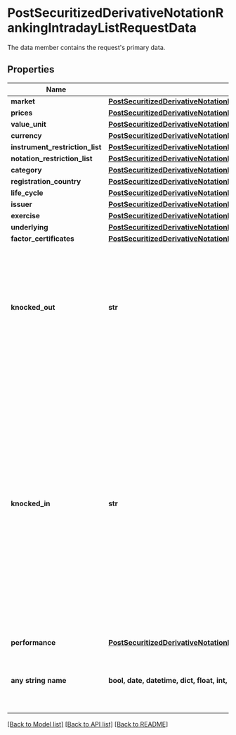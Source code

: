 # PostSecuritizedDerivativeNotationRankingIntradayListRequestData

The data member contains the request's primary data.

## Properties
Name | Type | Description | Notes
------------ | ------------- | ------------- | -------------
**market** | [**PostSecuritizedDerivativeNotationRankingIntradayListRequestDataMarket**](PostSecuritizedDerivativeNotationRankingIntradayListRequestDataMarket.md) |  | 
**prices** | [**PostSecuritizedDerivativeNotationRankingIntradayListRequestDataPrices**](PostSecuritizedDerivativeNotationRankingIntradayListRequestDataPrices.md) |  | [optional] 
**value_unit** | [**PostSecuritizedDerivativeNotationRankingIntradayListRequestDataValueUnit**](PostSecuritizedDerivativeNotationRankingIntradayListRequestDataValueUnit.md) |  | [optional] 
**currency** | [**PostSecuritizedDerivativeNotationRankingIntradayListRequestDataCurrency**](PostSecuritizedDerivativeNotationRankingIntradayListRequestDataCurrency.md) |  | [optional] 
**instrument_restriction_list** | [**PostSecuritizedDerivativeNotationRankingIntradayListRequestDataInstrumentRestrictionList**](PostSecuritizedDerivativeNotationRankingIntradayListRequestDataInstrumentRestrictionList.md) |  | [optional] 
**notation_restriction_list** | [**PostSecuritizedDerivativeNotationRankingIntradayListRequestDataNotationRestrictionList**](PostSecuritizedDerivativeNotationRankingIntradayListRequestDataNotationRestrictionList.md) |  | [optional] 
**category** | [**PostSecuritizedDerivativeNotationRankingIntradayListRequestDataCategory**](PostSecuritizedDerivativeNotationRankingIntradayListRequestDataCategory.md) |  | [optional] 
**registration_country** | [**PostSecuritizedDerivativeNotationRankingIntradayListRequestDataRegistrationCountry**](PostSecuritizedDerivativeNotationRankingIntradayListRequestDataRegistrationCountry.md) |  | [optional] 
**life_cycle** | [**PostSecuritizedDerivativeNotationRankingIntradayListRequestDataLifeCycle**](PostSecuritizedDerivativeNotationRankingIntradayListRequestDataLifeCycle.md) |  | [optional] 
**issuer** | [**PostSecuritizedDerivativeNotationRankingIntradayListRequestDataIssuer**](PostSecuritizedDerivativeNotationRankingIntradayListRequestDataIssuer.md) |  | [optional] 
**exercise** | [**PostSecuritizedDerivativeNotationRankingIntradayListRequestDataExercise**](PostSecuritizedDerivativeNotationRankingIntradayListRequestDataExercise.md) |  | [optional] 
**underlying** | [**PostSecuritizedDerivativeNotationRankingIntradayListRequestDataUnderlying**](PostSecuritizedDerivativeNotationRankingIntradayListRequestDataUnderlying.md) |  | [optional] 
**factor_certificates** | [**PostSecuritizedDerivativeNotationRankingIntradayListRequestDataFactorCertificates**](PostSecuritizedDerivativeNotationRankingIntradayListRequestDataFactorCertificates.md) |  | [optional] 
**knocked_out** | **str** | Specifies whether knocked-out securitized derivatives are included in the response. Particularly relevant for knock-out certificates. | Value | Description | | --- | --- | | only | Only knocked-out securitized derivatives are included in the result. | | include | Knocked-out securitized derivatives are included in the result. | | exclude | Knocked-out securitized derivatives are excluded from the result. |   | [optional]  if omitted the server will use the default value of "exclude"
**knocked_in** | **str** | Specifies whether knocked-in securitized derivatives are included in the response. Particularly relevant for bonus certificates but also for securitized derivatives that might have additional protection such as reverse convertible bonds, discount certificates, and capital-protection certificates. | Value | Description | | --- | --- | | only | Only knocked-in securitized derivatives are included in the result. | | include | Knocked-in securitized derivatives are included in the result. | | exclude | Knocked-in securitized derivatives are excluded from the result. |   | [optional]  if omitted the server will use the default value of "exclude"
**performance** | [**PostSecuritizedDerivativeNotationRankingIntradayListRequestDataPerformance**](PostSecuritizedDerivativeNotationRankingIntradayListRequestDataPerformance.md) |  | [optional] 
**any string name** | **bool, date, datetime, dict, float, int, list, str, none_type** | any string name can be used but the value must be the correct type | [optional]

[[Back to Model list]](../README.md#documentation-for-models) [[Back to API list]](../README.md#documentation-for-api-endpoints) [[Back to README]](../README.md)


